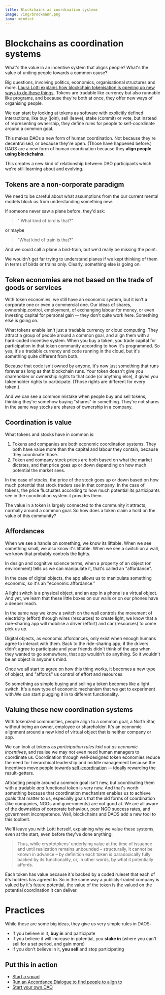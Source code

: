 ```yaml
---
title: Blockchains as coordination systems
image: /img/brockmann.png
iama: mindset
---
```


# Blockchains as coordination systems

What's the value in an incentive system that aligns people? What's the value of uniting people towards a common cause?

Big questions, involving politics, economics, organisational structures and more. [Laura Lotti explains how blockchain tokenisation is opening up new ways to do these things](http://mediatheoryjournal.org/laura-lotti-blockchain-affordances/).  Tokens are tradable like currency but also runnable like programs, and because they're both at once, they offer new ways of organising people. 

We can start by looking at tokens as software with explicitly defined interactions, like buy (join), sell (leave), stake (commit) or vote, but instead of representing ownership, they define rules for people to self-coordinate around a common goal.

This makes DAOs a new form of human coordination. Not because they're decentralised, or because they're open. (Those have happened before.) DAOS are a new form of human coordination because they **align people using blockchains**.

This creates a new kind of relationship between DAO participants which we're still learning about and evolving.

## Tokens are a non-corporate paradigm

We need to be careful about what assumptions from the our current mental models block us from understanding something new. 

If someone never saw a plane before, they'd ask:

>" What kind of bird is that?" 

or maybe 

> "What kind of train is that?" 

And we could call a plane a bird-train, but we'd really be missing the point. 

We wouldn't get far trying to understand planes if we kept thinking of them in terms of birds or trains only. Clearly, something else is going on.

## Token economies are not based on the trade of goods or services

With token economies, we still have an economic system, but it isn't a corporate one or even a commercial one.  Our ideas of shares, ownership,control, employment, of exchanging labour for money, or even investing capital for personal gain -- they don't quite work here.  Something else is going on.

What tokens enable isn't just a tradable currency or cloud computing. They attract a group of people around a common goal, and align them with a hard-coded incentive system.  When you buy a token, you trade capital for participation in that token community according to how it's programmed. So yes, it's a tradable currency and code running in the cloud, but it's something quite different from both.

Because that code isn't owned by anyone, it's now just something that runs forever as long as that blockchain runs.  Your token doesn't give you shareholder or ownership rights to that code (or anything else), it gives you tokenholder rights to participate. (Those rights are different for every token.)

And we can see a common mistake when people buy and sell tokens, thinking they're somehow buying "shares" in something.  They're not shares in the same way stocks are shares of ownership in a company.

## Coordination is value
What tokens and stocks have in common is:

1. Tokens and companies are both economic coordination systems. They both have value more than the capital and labour they contain, because they coordinate those.
2. Token and company stock prices are both based on what the market dictates, and that price goes up or down depending on how much potential the market sees.

In the case of stocks, the price of the stock goes up or down based on how much potential that stock traders see in that company. In the case of tokens, the price fluctuates according to how much potential its participants see in the coordination system it provides them.

The value in a token is largely connected to the community it attracts, normally around a common goal.  So how does a token claim a hold on the value of this community?

## Affordances

When we see a handle on something, we know its liftable. When we see something small, we also know it's liftable. When we see a switch on a wall, we know that probably controls the lights. 

In design and cognitive science terms, when a property of an object (on environment) tells us we can manipulate it, that's called an "affordance".  

In the case of digital objects, the app allows us to manipulate something economic, so it's an "economic affordance."

A light switch is a physical object, and an app in a phone is a virtual object.  And yet, we learn that these little boxes on our walls or on our phones have a deeper reach.   

In the same way we know a switch on the wall controls the movement of electricity (effort) through wires (resources) to create light, we know that a ride-sharing app will mobilise a driver (effort) and car (resources) to come pick us up.  

Digital objects, as economic affordances, only exist when enough humans agree to interact with them.  Back to the ride-sharing app; if the drivers didn't agree to participate and your friends didn't think of the app when they wanted to go somewhere, that app wouldn't do anything. So it wouldn't be an object in anyone's mind.  

Once we all start to agree on how this thing works, it becomes a new type of object, and "affords" us control of effort and resources.

So something as simple buying and selling a token becomes like a light switch.  It's a new type of economic mechanism that we get to experiment with.We can start plugging it in to different functionality.

## Valuing these new coordination systems

With tokenized communities, people align to a common goal, a North Star, without being an owner, employee or shareholder. It's an economic alignment around a new kind of virtual object that is neither company or app.

We can look at tokens as *participation rules laid out as economic incentives*, and realise we may not even need human managers to coordinate us.  Coordination through well-designed token economies reduce the need for hierarchical leadership and middle management because the incentives move people towards [self-coordination](/mindsets/fractals) -- ideally rewarding the result-getters.

Attracting people around a common goal isn't new, but coordinating them with a tradable *and* functional token is very new.  And that's worth something because that coordination mechanism enables us to achieve goals that matter to us, especially goals that the old forms of coordination (like companies, NGOs and governments) are not good at. We are all aware of the downsides of corporate behaviour, poor NGO success rates, and government incompetence. Well, blockchains and DAOS add a new tool to this toolbelt.

We'll leave you with Lotti herself, explaining why we value these systems, even at the start, even before they've done anything:

> Thus, while cryptotokens’ underlying value at the time of issuance and until realization remains unbounded – structurally, it cannot be known in advance – by definition each token is paradoxically fully backed by its functionality, or, in other words, by what it potentially affords.

Each token has value because it's backed by a coded ruleset that each of it's holders has agreed to. So in the same way a publicly-traded company is valued by it's future potential, the value of the token is the valued on the potential coordination it can deliver.

# Practices

While these are some big ideas, they give us very simple rules in DAOS:

- If you believe in it, **buy in** and participate
- If you believe it will increase in potential, you **stake in** (where you can't sell for a set period, and gain more)
- if you don't believe in it, **you sell** and stop participating


## Put this in action
- [Start a squad](/practices/squads/)
- [Run an Accordance Dialogue to find people to align to](/practices/accordance-dialogue/)
- [Start your own DAO](https://dauhaus.club)


